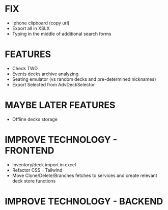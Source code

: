# FIX
- Iphone clipboard (copy url)
- Export all in XSLX
- Typing in the middle of additional search forms

# FEATURES
- Check TWD
- Events decks archive analyzing
- Seating emulator (vs random decks and pre-determined nicknames)
- Export Selected from AdvDeckSelector

# MAYBE LATER FEATURES
- Offline decks storage

# IMPROVE TECHNOLOGY - FRONTEND
- Inventory/deck import in excel
- Refactor CSS - Tailwind
- Move Clone/Delete/Branches fetches to services and create relevant deck store functions

# IMPROVE TECHNOLOGY - BACKEND
